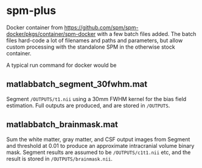 # spm-plus

Docker container from https://github.com/spm/spm-docker/pkgs/container/spm-docker with a few batch files added. The batch files hard-code a lot of filenames and paths and parameters, but allow custom processing with the standalone SPM in the otherwise stock container.

A typical run command for docker would be 

## matlabbatch_segment_30fwhm.mat

Segment `/OUTPUTS/t1.nii` using a 30mm FWHM kernel for the bias field estimation. Full outputs are produced, and are stored in `/OUTPUTS`.

## matlabbatch_brainmask.mat

Sum the white matter, gray matter, and CSF output images from Segment and threshold at 0.01 to produce an approximate intracranial volume binary mask. Segment results are assumed to be `/OUTPUTS/c1t1.nii` etc, and the result is stored in `/OUTPUTS/brainmask.nii`.
